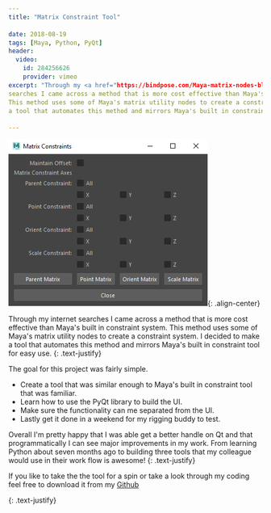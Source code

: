 ```yaml
---
title: "Matrix Constraint Tool"

date: 2018-08-19
tags: [Maya, Python, PyQt]
header:
  video:
    id: 284256626
    provider: vimeo
excerpt: "Through my <a href="https://bindpose.com/Maya-matrix-nodes-blending-matrices/" class="btn btn--primary">internet</a> 
searches I came across a method that is more cost effective than Maya's built in constraint system. 
This method uses some of Maya's matrix utility nodes to create a constraint system. I decided to make
a tool that automates this method and mirrors Maya's built in constraint tool for easy use."

---
```




![image-center](/images/MatrixScreenshot.PNG){: .align-center}
 
Through my internet searches I came across a method 
that is more cost effective than Maya's built in constraint system. This method uses some of Maya's 
matrix utility nodes to create a constraint system. I decided to make a tool that automates this method
and mirrors Maya's built in constraint tool for easy use.
{: .text-justify}

The goal for this project was fairly simple.

* Create a tool that was similar enough to Maya's built in constraint tool that was familiar.
* Learn how to use the PyQt library to build the UI.
* Make sure the functionality can me separated from the UI.
* Lastly get it done in a weekend for my rigging buddy to test.

Overall I'm pretty happy that I was able get a better handle on Qt and that programmatically I
can see major improvements in my work. From learning Python about seven months ago to building three 
tools that my colleague would use in their work flow is awesome!
{: .text-justify}

If you like to take the the tool for a spin or take a  look through my coding feel free
to download it from my  <a href="https://github.com/MoodieW/MatrixConstraint" class="btn btn--primary">Github</a> 

{: .text-justify}

  